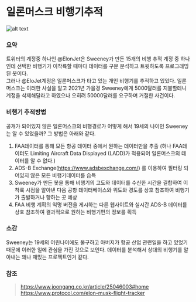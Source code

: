 # 일론머스크 비행기추적
![alt text](https://pds.joongang.co.kr/news/component/htmlphoto_mmdata/202202/07/5bf523fd-2c84-42b1-8d42-7734eb8d6ae3.jpg)

### 요약
트위터의 계정중 하나인 @ElonJet은 Sweeney가 만든 15개의 비행 추적 계정 중 하나인데 선택한 비행기가 이착륙할 때마다 데이터를 구문 분석하고 트윗하도록 프로그래밍된 봇이다.  
그러나 @EloJet계정은 일론머스크가 타고 있는 개인 비행기를 추적하고 있었다. 일론머스크는 이러한 사실을 알고 2021년 가을경 Sweeney에게 5000달러를 지불할테니 계정을 삭제해달라고 하였으나 오히려 50000달러를 요구하며 거절한 사건이다.

### 비행기 추적방법
공개가 되어있지 않은 일론머스크의 비행경로가 어떻게 해서 19세의 나이인 Sweeney는 알 수 있었을까?
그 방법은 아래와 같다.
1. FAA데이터를 통해 모든 항공 데이터 중에서 원하는 데이터만을 추출 (허나 FAA데이터도 Limiting Aircraft Data Displayed (LADD)가 적용되어 일론머스크의 데이터를 알 수 없다.)
1. ADS-B Exchange(https://www.adsbexchange.com/) 를 이용하여 필터링 되어있지 않은 모든 비행기데이터를 습득
1. Sweeney가 만든 봇을 통해 비행기의 고도와 데이터를 수신한 시간을 결합하여 이착륙 시점을 알아낸 다음  공항 데이터베이스와 위도와 경도를 상호 참조하여 비행기가 출발하거나 향하는 곳 예상
1. FAA 비행 계획의 익명 버전을 게시하는 다른 웹사이트와 실시간 ADS-B 데이터를 상호 참조하여 결과적으로 원하는 비행기편의 정보를 획득

### 소감
Sweeney는 19세의 어린나이에도 불구하고 아버지가 항공 산업 관련일을 하고 있었기 때문에 이러한 일에 관심을 가진 것으로 보인다.
데이터를 분석해서 상대의 비행기를 알아내는 꽤나 재밌는 프로젝트인거 같다.

### 참조 
>https://www.joongang.co.kr/article/25046003#home  
https://www.protocol.com/elon-musk-flight-tracker  
